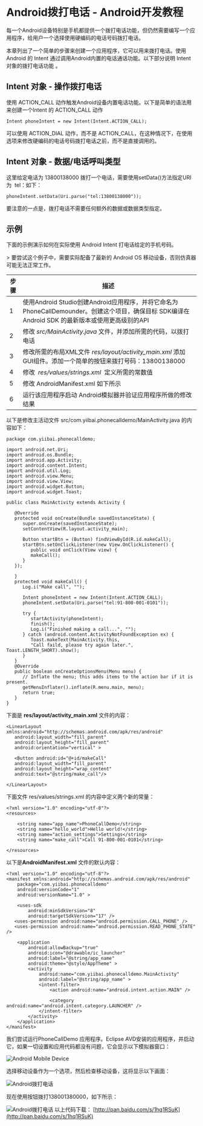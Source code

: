 # Android拨打电话 - Android开发教程

每一个Android设备特别是手机都提供一个拨打电话功能，但仍然需要编写一个应用程序，给用户一个选择使用硬编码的电话号码拨打电话。

本章列出了一个简单的步骤来创建一个应用程序，它可以用来拨打电话。使用 Android 的 Intent 通过调用Android内置的电话通话功能。以下部分说明 Intent 对象的拨打电话功能 。

## Intent 对象 - 操作拨打电话

使用 ACTION_CALL 动作触发Android设备内置电话功能。以下是简单的语法用来创建一个Intent 的 ACTION_CALL 动作

```
Intent phoneIntent = new Intent(Intent.ACTION_CALL);
```

可以使用 ACTION_DIAL 动作，而不是 ACTION_CALL，在这种情况下，在使用选项来修改硬编码的电话号码拨打电话之前，而不是直接调用的。

## Intent 对象 - 数据/电话呼叫类型

这里给定电话为 13800138000 拨打一个电话，需要使用setData()方法指定URI为  tel：如下：

```
phoneIntent.setData(Uri.parse("tel:13800138000"));
```

要注意的一点是，拨打电话不需要任何额外的数据或数据类型指定。

## 示例

下面的示例演示如何在实际使用 Android Intent 打电话给定的手机号码。

&gt; 要尝试这个例子中，需要实际配备了最新的 Android OS 移动设备，否则仿真器可能无法正常工作。

| 步骤 | 描述 |
| --- | --- |
| 1 | 使用Android Studio创建Android应用程序，并将它命名为PhoneCallDemounder。创建这个项目，确保目标 SDK编译在 Android SDK 的最新版本或使用更高级别的API |
| 2 | 修改 _src/MainActivity.java_ 文件，并添加所需的代码，以拨打电话 |
| 3 | 修改所需的布局XML文件 _res/layout/activity_main.xml_ 添加GUI组件。添加一个简单的按钮来拨打号码：13800138000 |
| 4 | 修改  _res/values/strings.xml_  定义所需的常数值 |
| 5 | 修改 AndroidManifest.xml 如下所示 |
| 6 | 运行该应用程序启动 Android模拟器并验证应用程序所做的修改结果 |

以下是修改主活动文件 src/com.yiibai.phonecalldemo/MainActivity.java 的内容如下：

```
package com.yiibai.phonecalldemo;

import android.net.Uri;
import android.os.Bundle;
import android.app.Activity;
import android.content.Intent;
import android.util.Log;
import android.view.Menu;
import android.view.View;
import android.widget.Button;
import android.widget.Toast;

public class MainActivity extends Activity {

   @Override
   protected void onCreate(Bundle savedInstanceState) {
      super.onCreate(savedInstanceState);
      setContentView(R.layout.activity_main);

      Button startBtn = (Button) findViewById(R.id.makeCall);
      startBtn.setOnClickListener(new View.OnClickListener() {
         public void onClick(View view) {
         makeCall();
      }
   });

   }
   protected void makeCall() {
      Log.i("Make call", "");

      Intent phoneIntent = new Intent(Intent.ACTION_CALL);
      phoneIntent.setData(Uri.parse("tel:91-800-001-0101"));

      try {
         startActivity(phoneIntent);
         finish();
         Log.i("Finished making a call...", "");
      } catch (android.content.ActivityNotFoundException ex) {
         Toast.makeText(MainActivity.this, 
         "Call faild, please try again later.", Toast.LENGTH_SHORT).show();
      }
   }
   @Override
   public boolean onCreateOptionsMenu(Menu menu) {
      // Inflate the menu; this adds items to the action bar if it is present.
      getMenuInflater().inflate(R.menu.main, menu);
      return true;
   }
}
```

下面是 **res/layout/activity_main.xml** 文件的内容：

```
<LinearLayout xmlns:android="http://schemas.android.com/apk/res/android"
   android:layout_width="fill_parent"
   android:layout_height="fill_parent"
   android:orientation="vertical" >

   <Button android:id="@+id/makeCall"
   android:layout_width="fill_parent"
   android:layout_height="wrap_content"
   android:text="@string/make_call"/>

</LinearLayout>
```

下面文件 res/values/strings.xml 的内容中定义两个新的常量：

```
<?xml version="1.0" encoding="utf-8"?>
<resources>

    <string name="app_name">PhoneCallDemo</string>
    <string name="hello_world">Hello world!</string>
    <string name="action_settings">Settings</string>
    <string name="make_call">Call 91-800-001-0101</string>

</resources>
```

以下是**AndroidManifest.xml** 文件的默认内容：

```
<?xml version="1.0" encoding="utf-8"?>
<manifest xmlns:android="http://schemas.android.com/apk/res/android"
    package="com.yiibai.phonecalldemo"
    android:versionCode="1"
    android:versionName="1.0" >

    <uses-sdk
        android:minSdkVersion="8"
        android:targetSdkVersion="17" />
   <uses-permission android:name="android.permission.CALL_PHONE" />
   <uses-permission android:name="android.permission.READ_PHONE_STATE" />

    <application
        android:allowBackup="true"
        android:icon="@drawable/ic_launcher"
        android:label="@string/app_name"
        android:theme="@style/AppTheme" >
        <activity
            android:name="com.yiibai.phonecalldemo.MainActivity"
            android:label="@string/app_name" >
            <intent-filter>
                <action android:name="android.intent.action.MAIN" />

                <category android:name="android.intent.category.LAUNCHER" />
            </intent-filter>
        </activity>
    </application>
</manifest>
```

我们尝试运行PhoneCallDemo 应用程序。Eclipse AVD安装的应用程序，并启动它，如果一切设置和应用代码都没有问题，它会显示以下模拟器窗口： 

![Android Mobile Device](../img/131UM527-1.jpg)

选择移动设备作为一个选项，然后检查移动设备，这将显示以下画面：

![Android拨打电话](../img/1-150122213300Y0.png)

现在使用按钮拨打138001380000，如下所示：

![Android拨打电话](../img/1-150122213314604.png) 以上代码下载： [http://pan.baidu.com/s/1hq1RSuK](http://pan.baidu.com/s/1hq1RSuK)   